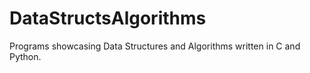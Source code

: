 # DataStructsAlgorithms
Programs showcasing Data Structures and Algorithms written in C and Python. 
